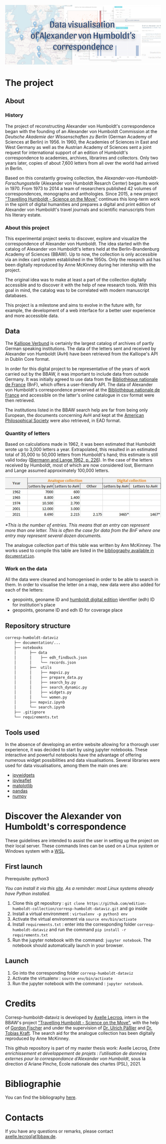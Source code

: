 ![coverimg](documentation/cover_readme.png)

# The project
## About
### History
The project of reconstructing Alexander von Humboldt's correspondence began with the founding of an Alexander von Humboldt Commission at the *Deutsche Akademie der Wissenschaften zu Berlin* (German Academy of Sciences at Berlin) in 1956. In 1960, the Academies of Sciences in East and West Germany as well as the Austrian Academy of Sciences sent a joint request for international support of an edition of Humboldt's correspondence to academies, archives, librarires and collectors. Only two years later, copies of about 7,600 letters from all over the world had arrived in Berlin. 

Based on this constantly growing collection, the *Alexander-von-Humboldt-Forschungsstelle* (Alexander von Humboldt Resarch Center) began its work in 1970. From 1973 to 2014 a team of researchers published 42 volumes of correspondences, monographs and anthologies. Since 2015, a new project ["Travelling Humboldt - Science on the Move"](https://edition-humboldt.de/?&l=en) continues this long-term work in the spirit of digital humanities and prepares a digital and print edition of Alexander von Humboldt's travel journals and scientific manuscripts from his literary estate.

### About this project
This experimental project seeks to discover, explore and visualize the correspondence of Alexander von Humboldt. The idea started with the catalog of Alexander von Humboldt's letters held at the Berlin-Brandenburg Academy of Sciences (BBAW). Up to now, the collection is only accessible via an index card system established in the 1950s. Only the research aid has been digitally reproduced by Anne McKinney during her intership with the project. 

The original idea was to make at least a part of the collection digitally accessible and to discover it with the help of new research tools. With this goal in mind, the catalog was to be correlated with modern manuscript databases.

This project is a milestone and aims to evolve in the future with, for example, the development of a web interface for a better user experience and more accessible data.

## Data
The [Kalliope Verbund](https://kalliope-verbund.info/) is certainly the largest catalog of archives of partly German speaking institutions. The data of the letters sent and received by Alexander von Humboldt (AvH) have been retrieved from the Kalliope's API in Dublin Core format.

In order for this digital project to be representative of the years of work carried out by the BBAW, it was important to include data from outside Germany. It was initially agreed to use data from the [Bibliothèque nationale de France](https://catalogue.bnf.fr/index.do) (BnF), which offers a user-friendly API. The data of Alexander von Humboldt's correspondence preserved at the [Bibliothèque nationale de France](https://catalogue.bnf.fr/index.do) and accessible on the latter's online catalogue in csv format were then retrieved.

The institutions listed in the BBAW search help are far from being only European, the documents concerning AvH and kept at the [American Philosophical Society](https://www.amphilsoc.org/library/search-collections) were also retrieved, in EAD format.

### Quantity of letters
Based on calculations made in 1962, it was been estimated that Humboldt wrote up to 3,000 letters a year. Extrapolated, this resulted in an estimated total of 35,000 to 50,000 letters from Humboldt's hand; this estimate is still valid today ([Biermann and Lange 1962, p. 226](documentation/bibliography.md)). In the case of the letters received by Humboldt, most of which are now considered lost, Biermann and Lange assumed approximately 100,000 letters. 

![quantityletters](documentation/quantity.jpg)

_*This is the number of entries. This means that an entry can represent more than one letter. This is often the case for data from the BnF where one entry may represent several dozen documents._

The analogue collection part of this table was written by Ann McKinney. The works used to compile this table are listed in the [bibliography available in `documentation`](documentation/bibliography.md).

### Work on the data
All the data were cleaned and homogenised in order to be able to search in them. In order to visualise the letter on a map, new data were also added for each of the letters:
- geopoints, geoname ID and [humboldt digital edition](https://edition-humboldt.de/?&l=en) identifier (edh) ID for institution's place
- geopoints, geoname ID and edh ID for coverage place

## Repository structure
```
corresp-humboldt-dataviz
    ├── documentation/...
    ├── notebooks
    │      ├── data
    │      │    ├── edh_findbuch.json
    │      │    └── records.json
    │      ├──  utils
    │      │    ├── mapviz.py
    │      │    ├── prepare_data.py
    │      │    ├── search_by.py
    │      │    ├── search_dynamic.py
    │      │    ├── widgets.py
    │      │    └── women.py
    │      ├── mapviz.ipynb
    │      └── search.ipynb
    ├── .gitignore
    └── requirements.txt

```

## Tools used
In the absence of developing an entire website allowing for a thorough user experience, it was decided to start by using jupyter notebooks. These interactive and powerful notebooks have the advantage of offering numerous widget possibilities and data visualisations.
Several libraries were used for data visualisations, among them the main ones are:
- [ipywidgets](https://ipywidgets.readthedocs.io/en/latest/)
- [ipyleaflet](https://ipyleaflet.readthedocs.io/en/latest/)
- [matplotlib](https://matplotlib.org/)
- [pandas](https://pandas.pydata.org/)
- [numpy](https://numpy.org/)


# Discover the Alexander von Humboldt's correspondence
These guidelines are intended to assist the user in setting up the project on their local server. These commands lines can be used on a Linux system or Windows system with a [WSL](https://docs.microsoft.com/en-us/windows/wsl/install-win10).

## First launch 
Prerequisite: python3

*You can install it via this [site](https://www.python.org/downloads/). As a reminder: most Linux systems already have Python installed.*

1. Clone this git repository : `git clone https://github.com/edition-humboldt-collection/corresp-humboldt-dataviz.git` and go inside
2. Install a virtual environment : `virtualenv -p python3 env`
3. Activate the virtual environment via `source env/bin/activate`
4. Install `requirements.txt` : enter into the corresponding folder `corresp-humboldt-dataviz` and run the command `pip install -r requirements.txt`
5. Run the jupyter notebook with the command: `jupyter notebook`. The notebook should automatically launch in your browser.

## Launch
1. Go into the corresponding folder `corresp-humboldt-dataviz`
2. Activate the virtualenv : `source env/bin/activate`
3. Run the jupyter notebook with the command : `jupyter notebook`.

# Credits
Corresp-humboldt-dataviz is developed by [Axelle Lecroq](https://github.com/axellelecroq/), intern in the BBAW's project ["Travelling Humboldt - Science on the Move"](https://edition-humboldt.de/?&l=en), with the help of [Gordon Fischer](https://www.bbaw.de/die-akademie/mitarbeiterinnen-mitarbeiter/fischer-gordon) and under the supervision of [Dr. Ulrich Päßler](https://www.bbaw.de/die-akademie/mitarbeiterinnen-mitarbeiter/paessler-ulrich) and [Dr. Tobias Kraft](https://www.bbaw.de/die-akademie/mitarbeiterinnen-mitarbeiter/kraft-tobias).
The search aid for the analogue collection has been digitally reproduced by Anne McKinney.

This github repository is part of my master thesis work:
Axelle Lecroq, _Entre enrichissement et développement de projets : l’utilisation de données externes pour la correspondance d’Alexander von Humboldt_, sous la direction d´Ariane Pinche, École nationale des chartes (PSL), 2021.

# Bibliographie
You can find the bibliography [here](documentation/bibliography.md).



# Contacts
If you have any questions or remarks, please contact [axelle.lecroq[at]bbaw.de](mailto:axelle.lecroq@bbaw.de).
